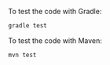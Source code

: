 

To test the code with Gradle:

```bash
gradle test
```

To test the code with Maven:

```bash
mvn test
```